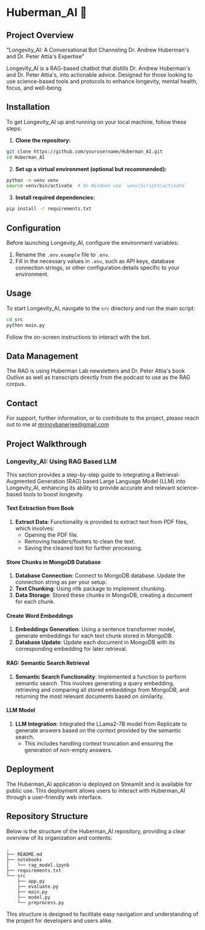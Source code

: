# Huberman_AI 🔬

## Project Overview

"Longevity_AI: A Conversational Bot Channeling Dr. Andrew Huberman's and Dr. Peter Attia's Expertise"

Longevity_AI is a RAG-based chatbot that distills Dr. Andrew Huberman's and Dr. Peter Attia's, into actionable advice. Designed for those looking to use science-based tools and protocols to enhance longevity, mental health, focus, and well-being.

## Installation

To get Longevity_AI up and running on your local machine, follow these steps:

1. **Clone the repository:**

```bash
git clone https://github.com/yourusername/Huberman_AI.git
cd Huberman_AI
```

2. **Set up a virtual environment (optional but recommended):**

```bash
python -m venv venv
source venv/bin/activate  # On Windows use `venv\Scripts\activate`
```

3. **Install required dependencies:**

```bash
pip install -r requirements.txt
```

## Configuration

Before launching Longevity_AI, configure the environment variables:

1. Rename the `.env.example` file to `.env`.
2. Fill in the necessary values in `.env`, such as API keys, database connection strings, or other configuration details specific to your environment.

## Usage

To start Longevity_AI, navigate to the `src` directory and run the main script:

```bash
cd src
python main.py
```

Follow the on-screen instructions to interact with the bot.

## Data Management

The RAG is using Huberman Lab newsletters and Dr. Peter Attia's book Outlive as well as transcripts directly from the podcast to use as the RAG corpus.

## Contact

For support, further information, or to contribute to the project, please reach out to me at mrinoybanerjee@gmail.com

## Project Walkthrough

### Longevity_AI: Using RAG Based LLM

This section provides a step-by-step guide to integrating a Retrieval-Augmented Generation (RAG) based Large Language Model (LLM) into Longevity_AI, enhancing its ability to provide accurate and relevant science-based tools to boost longevity.


#### Text Extraction from Book

1. **Extract Data**: Functionality is provided to extract text from PDF files, which involves:
   - Opening the PDF file.
   - Removing headers/footers to clean the text.
   - Saving the cleaned text for further processing.

#### Store Chunks in MongoDB Database

1. **Database Connection**: Connect to MongoDB database. Update the connection string as per your setup.
2. **Text Chunking**: Using nltk package to implement chunking.
3. **Data Storage**: Stored these chunks in MongoDB, creating a document for each chunk.


#### Create Word Embeddings

1. **Embeddings Generation**: Using a sentence transformer model, generate embeddings for each text chunk stored in MongoDB.
2. **Database Update**: Update each document in MongoDB with its corresponding embedding for later retrieval.

#### RAG: Semantic Search Retrieval

1. **Semantic Search Functionality**: Implemented a function to perform semantic search. This involves generating a query embedding, retrieving and comparing all stored embeddings from MongoDB, and returning the most relevant documents based on similarity.

#### LLM Model

1. **LLM Integration**: Integrated the LLama2-7B model from Replicate to generate answers based on the context provided by the semantic search.
   - This includes handling context truncation and ensuring the generation of non-empty answers.

## Deployment

The Huberman_AI application is deployed on Streamlit and is available for public use. This deployment allows users to interact with Huberman_AI through a user-friendly web interface.

## Repository Structure

Below is the structure of the Huberman_AI repository, providing a clear overview of its organization and contents:

```
.
├── README.md
├── notebooks
│   └── rag_model.ipynb
├── requirements.txt
└── src
    ├── app.py
    ├── evaluate.py
    ├── main.py
    ├── model.py
    └── preprocess.py
```

This structure is designed to facilitate easy navigation and understanding of the project for developers and users alike.
